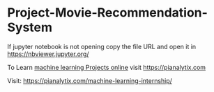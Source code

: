 # Project-Movie-Recommendation-System

If jupyter notebook is not opening copy the file URL and open it in https://nbviewer.jupyter.org/

To Learn <a href="http://PianalytiX.com" rel="dofollow"> machine learning Projects online</a> visit https://pianalytix.com

Visit: https://pianalytix.com/machine-learning-internship/
